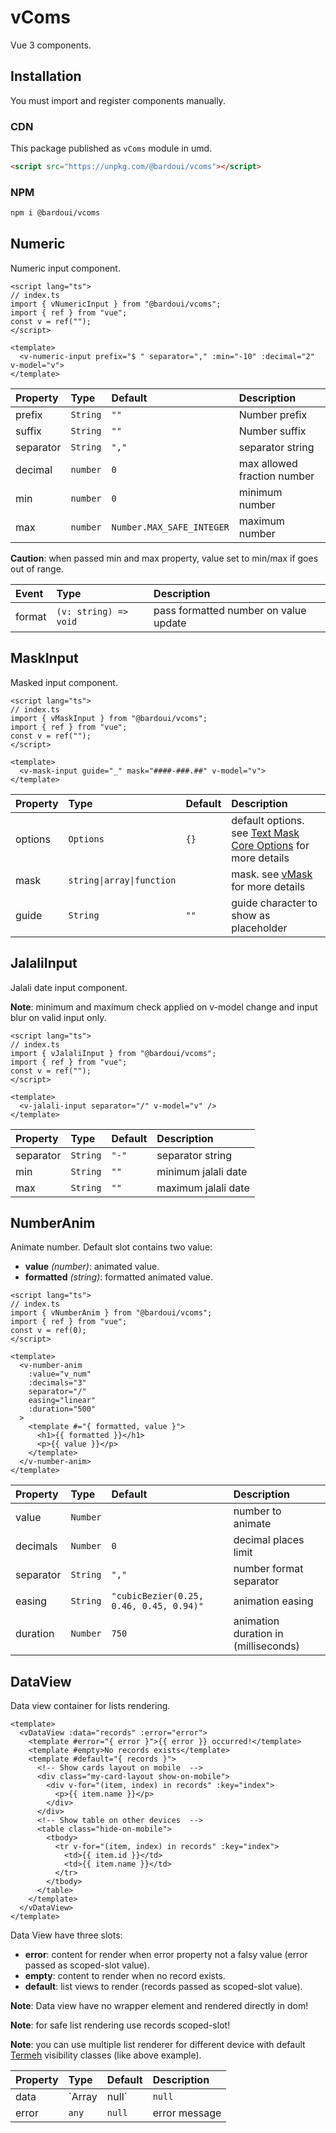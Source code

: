 # vComs

Vue 3 components.

## Installation

You must import and register components manually.

### CDN

This package published as `vComs` module in umd.

```html
<script src="https://unpkg.com/@bardoui/vcoms"></script>
```

### NPM

```bash
npm i @bardoui/vcoms
```

## Numeric

Numeric input component.

```vue
<script lang="ts">
// index.ts
import { vNumericInput } from "@bardoui/vcoms";
import { ref } from "vue";
const v = ref("");
</script>

<template>
  <v-numeric-input prefix="$ " separator="," :min="-10" :decimal="2" v-model="v">
</template>
```

| Property  | Type     | Default                   | Description                 |
| :-------- | :------- | :------------------------ | :-------------------------- |
| prefix    | `String` | `""`                      | Number prefix               |
| suffix    | `String` | `""`                      | Number suffix               |
| separator | `String` | `","`                     | separator string            |
| decimal   | `number` | `0`                       | max allowed fraction number |
| min       | `number` | `0`                       | minimum number              |
| max       | `number` | `Number.MAX_SAFE_INTEGER` | maximum number              |

**Caution**: when passed min and max property, value set to min/max if goes out of range.

| Event  | Type                  | Description                           |
| :----- | :-------------------- | :------------------------------------ |
| format | `(v: string) => void` | pass formatted number on value update |

## MaskInput

Masked input component.

```vue
<script lang="ts">
// index.ts
import { vMaskInput } from "@bardoui/vcoms";
import { ref } from "vue";
const v = ref("");
</script>

<template>
  <v-mask-input guide="_" mask="####-###.##" v-model="v">
</template>
```

| Property | Type                      | Default | Description                                                                                                                                         |
| :------- | :------------------------ | :------ | :-------------------------------------------------------------------------------------------------------------------------------------------------- |
| options  | `Options`                 | `{}`    | default options. see [Text Mask Core Options](https://github.com/text-mask/text-mask/blob/master/componentDocumentation.md#readme) for more details |
| mask     | `string\|array\|function` |         | mask. see [vMask](https://github.com/bardoui/vmask) for more details                                                                                |
| guide    | `String`                  | `""`    | guide character to show as placeholder                                                                                                              |

## JalaliInput

Jalali date input component.

**Note**: minimum and maximum check applied on v-model change and input blur on valid input only.

```vue
<script lang="ts">
// index.ts
import { vJalaliInput } from "@bardoui/vcoms";
import { ref } from "vue";
const v = ref("");
</script>

<template>
  <v-jalali-input separator="/" v-model="v" />
</template>
```

| Property  | Type     | Default | Description         |
| :-------- | :------- | :------ | :------------------ |
| separator | `String` | `"-"`   | separator string    |
| min       | `String` | `""`    | minimum jalali date |
| max       | `String` | `""`    | maximum jalali date |

## NumberAnim

Animate number. Default slot contains two value:

- **value** _(number)_: animated value.
- **formatted** _(string)_: formatted animated value.

```vue
<script lang="ts">
// index.ts
import { vNumberAnim } from "@bardoui/vcoms";
import { ref } from "vue";
const v = ref(0);
</script>

<template>
  <v-number-anim
    :value="v_num"
    :decimals="3"
    separator="/"
    easing="linear"
    :duration="500"
  >
    <template #="{ formatted, value }">
      <h1>{{ formatted }}</h1>
      <p>{{ value }}</p>
    </template>
  </v-number-anim>
</template>
```

| Property  | Type     | Default                                 | Description                          |
| :-------- | :------- | :-------------------------------------- | :----------------------------------- |
| value     | `Number` |                                         | number to animate                    |
| decimals  | `Number` | `0`                                     | decimal places limit                 |
| separator | `String` | `","`                                   | number format separator              |
| easing    | `String` | `"cubicBezier(0.25, 0.46, 0.45, 0.94)"` | animation easing                     |
| duration  | `Number` | `750`                                   | animation duration in (milliseconds) |

## DataView

Data view container for lists rendering.

```vue
<template>
  <vDataView :data="records" :error="error">
    <template #error="{ error }">{{ error }} occurred!</template>
    <template #empty>No records exists</template>
    <template #default="{ records }">
      <!-- Show cards layout on mobile  -->
      <div class="my-card-layout show-on-mobile">
        <div v-for="(item, index) in records" :key="index">
          <p>{{ item.name }}</p>
        </div>
      </div>
      <!-- Show table on other devices  -->
      <table class="hide-on-mobile">
        <tbody>
          <tr v-for="(item, index) in records" :key="index">
            <td>{{ item.id }}</td>
            <td>{{ item.name }}</td>
          </tr>
        </tbody>
      </table>
    </template>
  </vDataView>
</template>
```

Data View have three slots:

- **error**: content for render when error property not a falsy value (error passed as scoped-slot value).
- **empty**: content to render when no record exists.
- **default**: list views to render (records passed as scoped-slot value).

**Note**: Data view have no wrapper element and rendered directly in dom!

**Note**: for safe list rendering use records scoped-slot!

**Note**: you can use multiple list renderer for different device with default [Termeh](https://github.com/bardoui/termeh) visibility classes (like above example).

| Property | Type         | Default | Description   |
| :------- | :----------- | :------ | :------------ |
| data     | `Array|null` | `null`  | data records  |
| error    | `any`        | `null`  | error message |
